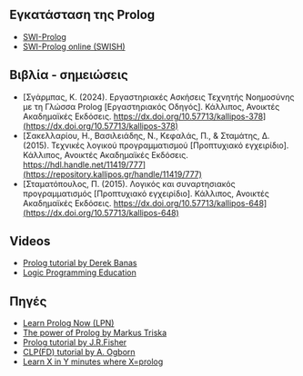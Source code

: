 ## Εγκατάσταση της Prolog 
* [SWI-Prolog](https://www.swi-prolog.org/)
* [SWI-Prolog online (SWISH)](https://swish.swi-prolog.org/)

## Βιβλία - σημειώσεις
* [Σγάρμπας, Κ. (2024). Εργαστηριακές Ασκήσεις Τεχνητής Νοημοσύνης με τη Γλώσσα Prolog [Εργαστηριακός Οδηγός]. Κάλλιπος, Ανοικτές Ακαδημαϊκές Εκδόσεις. https://dx.doi.org/10.57713/kallipos-378](https://dx.doi.org/10.57713/kallipos-378)
* [Σακελλαρίου, Η., Βασιλειάδης, Ν., Κεφαλάς, Π., & Σταμάτης, Δ. (2015). Τεχνικές λογικού προγραμματισμού [Προπτυχιακό εγχειρίδιο]. Κάλλιπος, Ανοικτές Ακαδημαϊκές Εκδόσεις. https://hdl.handle.net/11419/777](https://repository.kallipos.gr/handle/11419/777)
* [Σταματόπουλος, Π. (2015). Λογικός και συναρτησιακός προγραμματισμός [Προπτυχιακό εγχειρίδιο]. Κάλλιπος, Ανοικτές Ακαδημαϊκές Εκδόσεις. https://dx.doi.org/10.57713/kallipos-648](https://dx.doi.org/10.57713/kallipos-648)

## Videos
* [Prolog tutorial by Derek Banas](https://www.youtube.com/watch?v=SykxWpFwMGs)
* [Logic Programming Education](https://www.youtube.com/@LogicProgrammingEducation)

## Πηγές
* [Learn Prolog Now (LPN)](http://www.let.rug.nl/bos/lpn//lpnpage.php)
* [The power of Prolog by Markus Triska](https://www.metalevel.at/prolog)
* [Prolog tutorial by J.R.Fisher](https://saksagan.ceng.metu.edu.tr/courses/ceng242/documents/prolog/jrfisher/contents.html)
* [CLP(FD) tutorial by A. Ogborn](https://github.com/Anniepoo/swiplclpfd/blob/master/clpfd.adoc)
* [Learn X in Y minutes where X=prolog](https://learnxinyminutes.com/docs/prolog/)